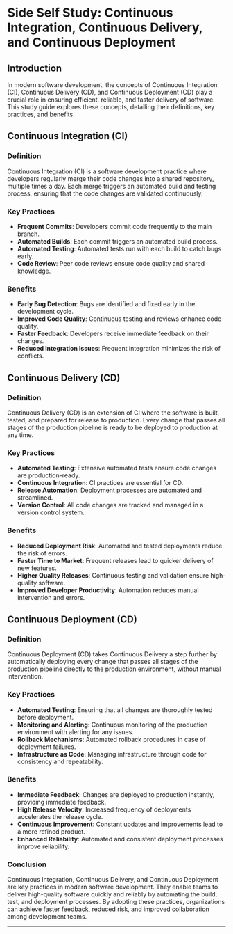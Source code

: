 # Side Self Study: Continuous Integration, Continuous Delivery, and Continuous Deployment

## Introduction
In modern software development, the concepts of Continuous Integration (CI), Continuous Delivery (CD), and Continuous Deployment (CD) play a crucial role in ensuring efficient, reliable, and faster delivery of software. This study guide explores these concepts, detailing their definitions, key practices, and benefits.

## Continuous Integration (CI)
### Definition
Continuous Integration (CI) is a software development practice where developers regularly merge their code changes into a shared repository, multiple times a day. Each merge triggers an automated build and testing process, ensuring that the code changes are validated continuously.

### Key Practices
- **Frequent Commits**: Developers commit code frequently to the main branch.
- **Automated Builds**: Each commit triggers an automated build process.
- **Automated Testing**: Automated tests run with each build to catch bugs early.
- **Code Review**: Peer code reviews ensure code quality and shared knowledge.

### Benefits
- **Early Bug Detection**: Bugs are identified and fixed early in the development cycle.
- **Improved Code Quality**: Continuous testing and reviews enhance code quality.
- **Faster Feedback**: Developers receive immediate feedback on their changes.
- **Reduced Integration Issues**: Frequent integration minimizes the risk of conflicts.

## Continuous Delivery (CD)
### Definition
Continuous Delivery (CD) is an extension of CI where the software is built, tested, and prepared for release to production. Every change that passes all stages of the production pipeline is ready to be deployed to production at any time.

### Key Practices
- **Automated Testing**: Extensive automated tests ensure code changes are production-ready.
- **Continuous Integration**: CI practices are essential for CD.
- **Release Automation**: Deployment processes are automated and streamlined.
- **Version Control**: All code changes are tracked and managed in a version control system.

### Benefits
- **Reduced Deployment Risk**: Automated and tested deployments reduce the risk of errors.
- **Faster Time to Market**: Frequent releases lead to quicker delivery of new features.
- **Higher Quality Releases**: Continuous testing and validation ensure high-quality software.
- **Improved Developer Productivity**: Automation reduces manual intervention and errors.

## Continuous Deployment (CD)
### Definition
Continuous Deployment (CD) takes Continuous Delivery a step further by automatically deploying every change that passes all stages of the production pipeline directly to the production environment, without manual intervention.

### Key Practices
- **Automated Testing**: Ensuring that all changes are thoroughly tested before deployment.
- **Monitoring and Alerting**: Continuous monitoring of the production environment with alerting for any issues.
- **Rollback Mechanisms**: Automated rollback procedures in case of deployment failures.
- **Infrastructure as Code**: Managing infrastructure through code for consistency and repeatability.

### Benefits
- **Immediate Feedback**: Changes are deployed to production instantly, providing immediate feedback.
- **High Release Velocity**: Increased frequency of deployments accelerates the release cycle.
- **Continuous Improvement**: Constant updates and improvements lead to a more refined product.
- **Enhanced Reliability**: Automated and consistent deployment processes improve reliability.

### Conclusion
Continuous Integration, Continuous Delivery, and Continuous Deployment are key practices in modern software development. They enable teams to deliver high-quality software quickly and reliably by automating the build, test, and deployment processes. By adopting these practices, organizations can achieve faster feedback, reduced risk, and improved collaboration among development teams.

---